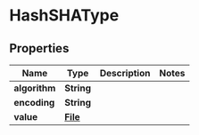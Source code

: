 # HashSHAType

## Properties
Name | Type | Description | Notes
------------ | ------------- | ------------- | -------------
**algorithm** | **String** |  | 
**encoding** | **String** |  | 
**value** | [**File**](File.md) |  | 

